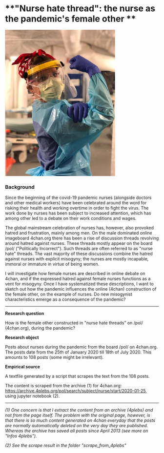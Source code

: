 # **"Nurse hate thread": the nurse as the pandemic's female other **

<img src="assets/photos/image-20200522104646573.png" alt="image-20200522104646573" style="zoom:50%;" />

### Background

Since the beginning of the covid-19 pandemic nurses (alongside doctors and other medical workers) have been celebrated around the word for risking their health and working overtime in order to fight the virus. The work done by nurses has been subject to increased attention, which has among other led to a debate on their work conditions and wages. 

The global mainstream celebration of nurses has, however, also provoked hatred and frustration, mainly among men. On the male dominated online imageboard 4chan.org there has been a rise of discussion threads revolving around hatred against nurses. These threads mostly appear on the board /pol/ ("Politically Incorrect"). Such threads are often referred to as "nurse hate" threads. The vast majority of these discussions combine the hatred against nurses with explicit misogyny; the nurses are mostly incapable, immoral or immature in virtue of being women. 

I will investigate how female nurses are described in online debate on 4chan, and if the expressed hatred against female nurses functions as a vent for misogyny. Once I have systematized these descriptions, I want to sketch out how the pandemic influences the online (4chan) construction of the female other, on the example of nurses. Do new misogynist characteristics emerge as a consequence of the pandemic? 

---

**Research question**

How is the female other constructed in "nurse hate threads" on /pol/ (4chan.org), during the pandemic? 

**Research object**

Posts about nurses during the pandemic from the board /pol/ on 4chan.org. The posts date from the 25th of January 2020 till 18th of July 2020. This amounts to 108 posts (some might be irrelevant). 

**Empirical source**

A textfile generated by a script that scrapes the text from the 108 posts. 

The content is scraped from the archive (1) for 4chan.org: https://archive.4plebs.org/pol/search/subject/nurse/start/2020-01-25, using jupyter notebook (2). 

---

*(1) One concern is that I extract the content from an archive (4plebs) and not from the page itself. The problem with the original page, however, is that there is so much content generated on 4chan everyday that the posts are normally automatically deleted on the very day they are published. Whereas the archive has saved all posts since April 2013 (see more on "Infos 4plebs").* 

*(2) See the scrape result in the folder "scrape_from_4plebs"*







 

